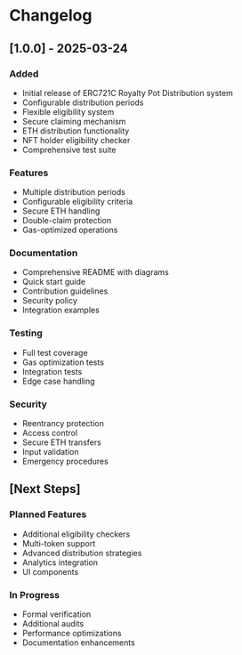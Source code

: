 # Changelog

## [1.0.0] - 2025-03-24
### Added
- Initial release of ERC721C Royalty Pot Distribution system
- Configurable distribution periods
- Flexible eligibility system
- Secure claiming mechanism
- ETH distribution functionality
- NFT holder eligibility checker
- Comprehensive test suite

### Features
- Multiple distribution periods
- Configurable eligibility criteria
- Secure ETH handling
- Double-claim protection
- Gas-optimized operations

### Documentation
- Comprehensive README with diagrams
- Quick start guide
- Contribution guidelines
- Security policy
- Integration examples

### Testing
- Full test coverage
- Gas optimization tests
- Integration tests
- Edge case handling

### Security
- Reentrancy protection
- Access control
- Secure ETH transfers
- Input validation
- Emergency procedures

## [Next Steps]
### Planned Features
- Additional eligibility checkers
- Multi-token support
- Advanced distribution strategies
- Analytics integration
- UI components

### In Progress
- Formal verification
- Additional audits
- Performance optimizations
- Documentation enhancements